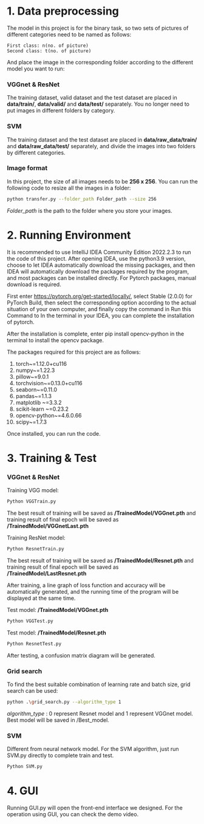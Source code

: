 # 1. Data preprocessing
The model in this project is for the binary task, so two sets of pictures of different categories need to be named as follows:
```code
First class: n(no. of picture)
Second class: t(no. of picture)
```
And place the image in the corresponding folder according to the different model you want to run:
### VGGnet & ResNet
The training dataset, valid dataset and the test dataset are placed in **data/train/**, **data/valid/**  and **data/test/** separately. You no longer need to put images in different folders by category.

### SVM
The training dataset and the test dataset are placed in **data/raw_data/train/** and **data/raw_data/test/** separately, and divide the images into two folders by different categories.

### Image format
In this project, the size of all images needs to be **256 x 256**. You can run the following code to resize all the images in a folder:
```bash
python transfer.py --folder_path Folder_path --size 256
```
_Folder_path_ is the path to the folder where you store your images.

# 2. Running Environment
It is recommended to use IntelliJ IDEA Community Edition 2022.2.3 to run the code of this project. After opening IDEA, use the python3.9 version, choose to let IDEA automatically download the missing packages, and then IDEA will automatically download the packages required by the program, and most packages can be installed directly.
For Pytorch packages, manual download is required.

First enter https://pytorch.org/get-started/locally/, select Stable (2.0.0) for PyTorch Build, then select the corresponding option according to the actual situation of your own computer, and finally copy the command in Run this Command to In the terminal in your IDEA, you can complete the installation of pytorch.

After the installation is complete, enter pip install opencv-python in the terminal to install the opencv package.

The packages required for this project are as follows:
1. torch~=1.12.0+cu116
2. numpy~=1.22.3
3. pillow~=9.0.1
4. torchvision~=0.13.0+cu116
5. seaborn~=0.11.0
6. pandas~=1.1.3
7. matplotlib ~=3.3.2
8. scikit-learn ~=0.23.2
9. opencv-python~=4.6.0.66
10. scipy~=1.7.3

Once installed, you can run the code.

# 3. Training & Test
### VGGnet & ResNet
Training VGG model:
```bash
Python VGGTrain.py
```
The best result of training will be saved as **/TrainedModel/VGGnet.pth** and training result of final epoch will be saved as **/TrainedModel/VGGnetLast.pth**

Training ResNet model:
```bash
Python ResnetTrain.py
```
The best result of training will be saved as **/TrainedModel/Resnet.pth** and training result of final epoch will be saved as **/TrainedModel/LastResnet.pth**

After training, a line graph of loss function and accuracy will be automatically generated, and the running time of the program will be displayed at the same time.

Test model: **/TrainedModel/VGGnet.pth**
```bash
Python VGGTest.py
```
Test model: **/TrainedModel/Resnet.pth**
```bash
Python ResnetTest.py
```
After testing, a confusion matrix diagram will be generated.

### Grid search
To find the best suitable combination of learning rate and batch size, grid search can be used:
```bash
python .\grid_search.py --algorithm_type 1
```
_algorithm_type_ : 0 represent Resnet model and 1 represent VGGnet model.
Best model will be saved in /Best_model.


### SVM
Different from neural network model. For the SVM algorithm, just run SVM.py directly to complete train and test.
```bash
Python SVM.py
```

# 4. GUI
Running GUI.py will open the front-end interface we designed. For the operation using GUI, you can check the demo video.
